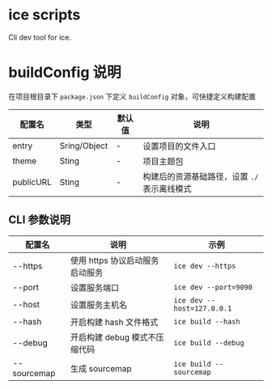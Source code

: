 # ice scripts

Cli dev tool for ice.

# buildConfig 说明

在项目根目录下 `package.json` 下定义 `buildConfig` 对象，可快捷定义构建配置

| 配置名    | 类型         | 默认值 | 说明                                         |
| --------- | ------------ | ------ | -------------------------------------------- |
| entry     | Sring/Object | -      | 设置项目的文件入口                           |
| theme     | Sting        | -      | 项目主题包                                   |
| publicURL | Sting        | -      | 构建后的资源基础路径，设置 `./` 表示离线模式 |

## CLI 参数说明

| 配置名  | 说明                            | 示例                       |
| ------- | ------------------------------- | -------------------------- |
| --https | 使用 https 协议启动服务启动服务 | `ice dev --https`          |
| --port  | 设置服务端口                    | `ice dev --port=9090`      |
| --host  | 设置服务主机名                  | `ice dev --host=127.0.0.1` |
| --hash  | 开启构建 hash 文件格式          | `ice build --hash`         |
| --debug | 开启构建 debug 模式不压缩代码   | `ice build --debug`        |
| --sourcemap | 生成 sourcemap   | `ice build --sourcemap`        |
